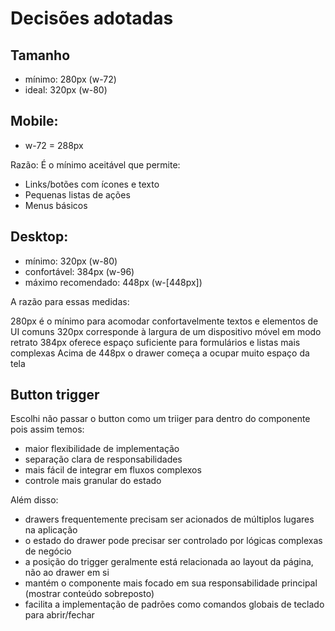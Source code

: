 # Decisões adotadas

## Tamanho

- mínimo: 280px (w-72)
- ideal: 320px (w-80)

## Mobile:

- w-72 = 288px

Razão: É o mínimo aceitável que permite:
- Links/botões com ícones e texto
- Pequenas listas de ações
- Menus básicos

## Desktop:

- mínimo: 320px (w-80)
- confortável: 384px (w-96)
- máximo recomendado: 448px (w-[448px])

A razão para essas medidas:

280px é o mínimo para acomodar confortavelmente textos e elementos de UI comuns
320px corresponde à largura de um dispositivo móvel em modo retrato
384px oferece espaço suficiente para formulários e listas mais complexas
Acima de 448px o drawer começa a ocupar muito espaço da tela

## Button trigger

Escolhi não passar o button como um triiger para dentro do componente pois assim temos:
- maior flexibilidade de implementação
- separação clara de responsabilidades
- mais fácil de integrar em fluxos complexos
- controle mais granular do estado

Além disso:

- drawers frequentemente precisam ser acionados de múltiplos lugares na aplicação
- o estado do drawer pode precisar ser controlado por lógicas complexas de negócio
- a posição do trigger geralmente está relacionada ao layout da página, não ao drawer em si
- mantém o componente mais focado em sua responsabilidade principal (mostrar conteúdo sobreposto)
- facilita a implementação de padrões como comandos globais de teclado para abrir/fechar

